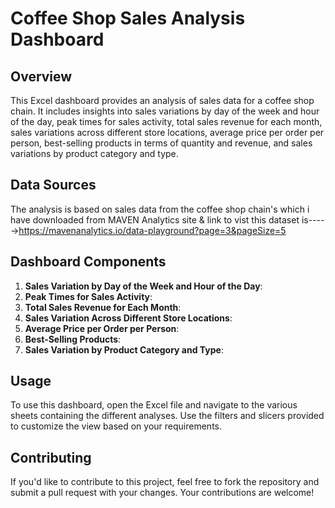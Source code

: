 # Coffee Shop Sales Analysis Dashboard

## Overview
This Excel dashboard provides an analysis of sales data for a coffee shop chain. It includes insights into sales variations by day of the week and hour of the day, peak times for sales activity, total sales revenue for each month, sales variations across different store locations, average price per order per person, best-selling products in terms of quantity and revenue, and sales variations by product category and type.

## Data Sources
The analysis is based on sales data from the coffee shop chain's which i have downloaded from MAVEN Analytics site & link to vist this dataset is----->https://mavenanalytics.io/data-playground?page=3&pageSize=5

## Dashboard Components
1. **Sales Variation by Day of the Week and Hour of the Day**: 
2. **Peak Times for Sales Activity**: 
3. **Total Sales Revenue for Each Month**:
4. **Sales Variation Across Different Store Locations**:
5. **Average Price per Order per Person**: 
6. **Best-Selling Products**: 
7. **Sales Variation by Product Category and Type**: 

## Usage
To use this dashboard, open the Excel file and navigate to the various sheets containing the different analyses. Use the filters and slicers provided to customize the view based on your requirements.

## Contributing
If you'd like to contribute to this project, feel free to fork the repository and submit a pull request with your changes. Your contributions are welcome!
